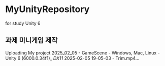 # MyUnityRepository
 for study Unity 6

## 과제 미니게임 제작


Uploading My project 2025_02_05 - GameScene - Windows, Mac, Linux - Unity 6 (6000.0.34f1)_ _DX11_ 2025-02-05 19-05-03 - Trim.mp4…


